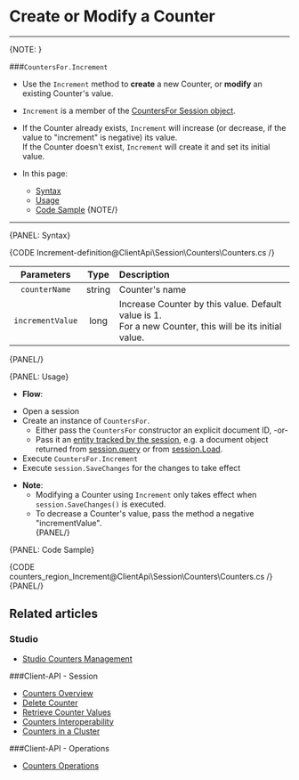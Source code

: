 # Create or Modify a Counter
---

{NOTE: }

###`CountersFor.Increment`

* Use the `Increment` method to **create** a new Counter, or **modify** an existing Counter's value.  

* `Increment` is a member of the [CountersFor Session object](../../../client-api/session/counters/overview#counter-methods-and-the--object).  

*  If the Counter already exists, `Increment` will increase (or decrease, if the value to "increment" is negative) its value.  
   If the Counter doesn't exist, `Increment` will create it and set its initial value.  

* In this page:
  - [Syntax](../../../client-api/session/counters/create-or-modify#syntax)
  - [Usage](../../../client-api/session/counters/create-or-modify#usage)
  - [Code Sample](../../../client-api/session/counters/create-or-modify#code-sample)
{NOTE/}

---

{PANEL: Syntax}

{CODE Increment-definition@ClientApi\Session\Counters\Counters.cs /}

| Parameters | Type | Description |
|:-------------:|:-------------:|:-------------|
| `counterName` |  string | Counter's name |
|`incrementValue` | long | Increase Counter by this value. Default value is 1. <br> For a new Counter, this will be its initial value. |
{PANEL/}

{PANEL: Usage}

*  **Flow**:  
  - Open a session  
  - Create an instance of `CountersFor`.  
      - Either pass the `CountersFor` constructor an explicit document ID, -or-  
      - Pass it an [entity tracked by the session](../../../client-api/session/loading-entities), e.g. a document object returned from [session.query](../../../client-api/session/querying/how-to-query) or from [session.Load](../../../client-api/session/loading-entities#load).  
  - Execute `CountersFor.Increment`
  - Execute `session.SaveChanges` for the changes to take effect  

* **Note**:
    * Modifying a Counter using `Increment` only takes effect when `session.SaveChanges()` is executed.  
    * To decrease a Counter's value, pass the method a negative "incrementValue".  
{PANEL/}

{PANEL: Code Sample}

{CODE counters_region_Increment@ClientApi\Session\Counters\Counters.cs /}
{PANEL/}

## Related articles
### Studio
- [Studio Counters Management](../../../studio/database/documents/document-view/additional-features/counters#counters)  

###Client-API - Session
- [Counters Overview](../../../client-api/session/counters/overview)
- [Delete Counter](../../../client-api/session/counters/delete)
- [Retrieve Counter Values](../../../client-api/session/counters/retrieve-counter-values)
- [Counters Interoperability](../../../client-api/session/counters/interoperability)
- [Counters in a Cluster](../../../client-api/session/counters/counters-in-a-cluster)

###Client-API - Operations
- [Counters Operations](../../../client-api/operations/counters/get-counters#operations--counters--how-to-get-counters)
